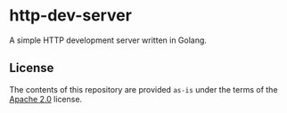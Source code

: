 # http-dev-server

A simple HTTP development server written in Golang.

## License

The contents of this repository are provided `as-is` under the terms of the [Apache 2.0](./LICENSE) license.
